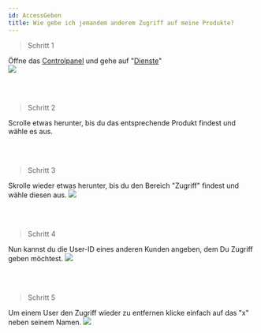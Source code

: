 ```yaml
---
id: AccessGeben
title: Wie gebe ich jemandem anderem Zugriff auf meine Produkte?
---
```


> Schritt 1

Öffne das [Controlpanel] und gehe auf "[Dienste]"
<br/>
![](https://screen.r-it.link/Zono0/hEHImiYU80.png/raw)

<br/>



<br/>

> Schritt 2

Scrolle etwas herunter, bis du das entsprechende Produkt findest und wähle es aus.

<br/>



<br/>

> Schritt 3

Skrolle wieder etwas herunter, bis du den Bereich "Zugriff" findest und wähle diesen aus.
![](https://screen.r-it.link/Zono0/KiJEnEvi99.png/raw)

<br/>



<br/>

> Schritt 4

Nun kannst du die User-ID eines anderen Kunden angeben, dem Du Zugriff geben möchtest.
![](https://screen.r-it.link/Zono0/tARAfUNE58.png/raw)

<br/>



<br/>

> Schritt 5

Um einem User den Zugriff wieder zu entfernen klicke einfach auf das "x" neben seinem Namen.
![](https://screen.r-it.link/Zono0/TakApoQa71.png/raw)








[Controlpanel]: https://www.puh.hosting/cp
[Dienste]: https://www.puh.hosting/cp
